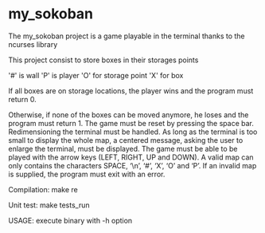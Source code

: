 # my_sokoban

The my_sokoban project is a game playable in the terminal thanks to the ncurses library

This project consist to store boxes in their storages points

'#' is wall
'P' is player
'O' for storage point
'X' for box

If all boxes are on storage locations, the player wins and the program must return 0.

Otherwise, if none of the boxes can be moved anymore, he loses and the program must return 1.
The game must be reset by pressing the space bar.
Redimensioning the terminal must be handled. As long as the terminal is too small to display the whole
map, a centered message, asking the user to enlarge the terminal, must be displayed.
The game must be able to be played with the arrow keys (LEFT, RIGHT, UP and DOWN).
A valid map can only contains the characters SPACE, ‘\n’, ‘#’, ‘X’, ‘O’ and ‘P’.
If an invalid map is supplied, the program must exit with an error.

Compilation:
    make re

Unit test:
    make tests_run

USAGE:
    execute binary with -h option